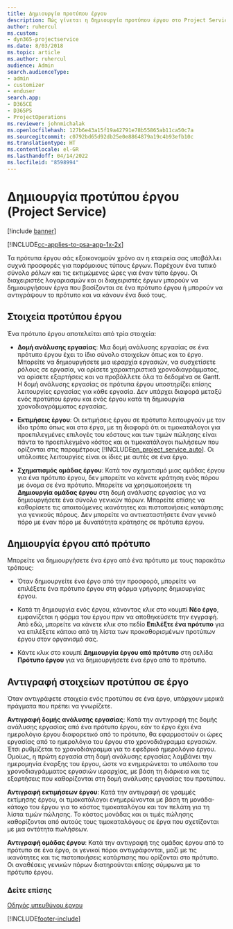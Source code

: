 ```yaml
---
title: Δημιουργία προτύπου έργου
description: Πώς γίνεται η δημιουργία προτύπου έργου στο Project Service
author: ruhercul
ms.custom:
- dyn365-projectservice
ms.date: 8/03/2018
ms.topic: article
ms.author: ruhercul
audience: Admin
search.audienceType:
- admin
- customizer
- enduser
search.app:
- D365CE
- D365PS
- ProjectOperations
ms.reviewer: johnmichalak
ms.openlocfilehash: 127b6e43a15f19a42791e78b55865ab11ca50c7a
ms.sourcegitcommit: c0792bd65d92db25e0e8864879a19c4b93efb10c
ms.translationtype: HT
ms.contentlocale: el-GR
ms.lasthandoff: 04/14/2022
ms.locfileid: "8598994"
---
```

# <a name="create-a-project-template-project-service"></a>Δημιουργία προτύπου έργου (Project Service)

[!include [banner](../includes/psa-now-project-operations.md)]

[!INCLUDE[cc-applies-to-psa-app-1x-2x](../includes/cc-applies-to-psa-app-1x-2x.md)]

Τα πρότυπα έργου σάς εξοικονομούν χρόνο αν η εταιρεία σας υποβάλλει συχνά προσφορές για παρόμοιους τύπους έργων. Παρέχουν ένα τυπικό σύνολο ρόλων και τις εκτιμώμενες ώρες για έναν τύπο έργου. Οι διαχειριστές λογαριασμών και οι διαχειριστές έργων μπορούν να δημιουργήσουν έργα που βασίζονται σε ένα πρότυπο έργου ή μπορούν να αντιγράψουν το πρότυπο και να κάνουν ένα δικό τους.  
  
## <a name="components-of-project-template"></a>Στοιχεία προτύπου έργου
 Ένα πρότυπο έργου αποτελείται από τρία στοιχεία:  
  
- **Δομή ανάλυσης εργασίας**: Μια δομή ανάλυσης εργασίας σε ένα πρότυπο έργου έχει το ίδιο σύνολο στοιχείων όπως και το έργο. Μπορείτε να δημιουργήσετε μια ιεραρχία εργασιών, να συσχετίσετε ρόλους σε εργασία, να ορίσετε χαρακτηριστικά χρονοδιαγράμματος, να ορίσετε εξαρτήσεις και να προβάλλετε όλα τα δεδομένα σε Gantt. Η δομή ανάλυσης εργασίας σε πρότυπα έργου υποστηρίζει επίσης λειτουργίες εργασίας για κάθε εργασία. Δεν υπάρχει διαφορά μεταξύ ενός προτύπου έργου και ενός έργου κατά τη δημιουργία χρονοδιαγράμματος εργασίας.  
  
- **Εκτιμήσεις έργου**: Οι εκτιμήσεις έργου σε πρότυπα λειτουργούν με τον ίδιο τρόπο όπως και στα έργα, με τη διαφορά ότι οι τιμοκατάλογοι για προεπιλεγμένες επιλογές του κόστους και των τιμών πώλησης είναι πάντα το προεπιλεγμένο κόστος και οι τιμοκατάλογοι πωλήσεων που ορίζονται στις παραμέτρους [!INCLUDE[pn_project_service_auto](../includes/pn-project-service-auto.md)]. Οι υπόλοιπες λειτουργίες είναι οι ίδιες με αυτές σε ένα έργο.  
  
- **Σχηματισμός ομάδας έργου**: Κατά τον σχηματισμό μιας ομάδας έργου για ένα πρότυπο έργου, δεν μπορείτε να κάνετε κράτηση ενός πόρου με όνομα σε ένα πρότυπο. Μπορείτε να χρησιμοποιήσετε τη **Δημιουργία ομάδας έργου** στη δομή ανάλυσης εργασίας για να δημιουργήσετε ένα σύνολο γενικών πόρων. Μπορείτε επίσης να καθορίσετε τις απαιτούμενες ικανότητες και πιστοποιήσεις κατάρτισης για γενικούς πόρους. Δεν μπορείτε να αντικαταστήσετε έναν γενικό πόρο με έναν πόρο με δυνατότητα κράτησης σε πρότυπα έργου.  
  
## <a name="create-a-project-from-a-template"></a>Δημιουργία έργου από πρότυπο  
 Μπορείτε να δημιουργήσετε ένα έργο από ένα πρότυπο με τους παρακάτω τρόπους:  
  
-   Όταν δημιουργείτε ένα έργο από την προσφορά, μπορείτε να επιλέξετε ένα πρότυπο έργου στη φόρμα γρήγορης δημιουργίας έργου.  
  
-   Κατά τη δημιουργία ενός έργου, κάνοντας κλικ στο κουμπί **Νέο έργο**, εμφανίζεται η φόρμα του έργου πριν να αποθηκεύσετε την εγγραφή. Από εδώ, μπορείτε να κάνετε κλικ στο πεδίο **Επιλέξτε ένα πρότυπο** για να επιλέξετε κάποιο από τη λίστα των προκαθορισμένων προτύπων έργου στον οργανισμό σας.  
  
-   Κάντε κλικ στο κουμπί **Δημιουργία έργου από πρότυπο** στη σελίδα **Πρότυπο έργου** για να δημιουργήσετε ένα έργο από το πρότυπο.  
  
## <a name="copying-components-of-a-template-to-a-project"></a>Αντιγραφή στοιχείων προτύπου σε έργο  
 Όταν αντιγράφετε στοιχεία ενός προτύπου σε ένα έργο, υπάρχουν μερικά πράγματα που πρέπει να γνωρίζετε.  
  
 **Αντιγραφή δομής ανάλυσης εργασίας**: Κατά την αντιγραφή της δομής ανάλυσης εργασίας από ένα πρότυπο έργου, εάν το έργο έχει ένα ημερολόγιο έργου διαφορετικό από το πρότυπο, θα εφαρμοστούν οι ώρες εργασίας από το ημερολόγιο του έργου στο χρονοδιάγραμμα εργασιών. Έτσι ρυθμίζεται το χρονοδιάγραμμα για το εφεδρικό ημερολόγιο έργου. Ομοίως, η πρώτη εργασία στη δομή ανάλυσης εργασίας λαμβάνει την ημερομηνία έναρξης του έργου, ώστε να ενημερώνεται το υπόλοιπο του χρονοδιαγράμματος εργασιών ιεραρχίας, με βάση τη διάρκεια και τις εξαρτήσεις που καθορίζονται στη δομή ανάλυσης εργασίας του προτύπου.  
  
 **Αντιγραφή εκτιμήσεων έργου**: Κατά την αντιγραφή σε γραμμές εκτίμησης έργου, οι τιμοκατάλογοι ενημερώνονται με βάση τη μονάδα-κάτοχο του έργου για το κόστος τιμοκαταλόγου και τον πελάτη για τη λίστα τιμών πώλησης. Το κόστος μονάδας και οι τιμές πώλησης καθορίζονται από αυτούς τους τιμοκαταλόγους σε έργα που σχετίζονται με μια οντότητα πωλήσεων.  
  
 **Αντιγραφή ομάδας έργου**: Κατά την αντιγραφή της ομάδας έργου από το πρότυπο σε ένα έργο, οι γενικοί πόροι αντιγράφονται, μαζί με τις ικανότητες και τις πιστοποιήσεις κατάρτισης που ορίζονται στο πρότυπο. Οι αναθέσεις γενικών πόρων διατηρούνται επίσης σύμφωνα με το πρότυπο έργου.  
  
### <a name="see-also"></a>Δείτε επίσης  
 [Οδηγός υπευθύνου έργου](../psa/project-manager-guide.md)


[!INCLUDE[footer-include](../includes/footer-banner.md)]
